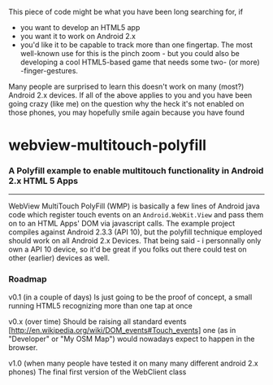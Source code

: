 
This piece of code might be what you have been long searching for, if
* you want to develop an HTML5 app
* you want it to work on Android 2.x
* you'd like it to be capable to track more than one fingertap. The most well-known use for this is the pinch zoom - but you could also be developing a cool HTML5-based game that needs some two- (or more) -finger-gestures.

Many people are surprised to learn this doesn't work on many (most?) Android 2.x devices. If all of the above applies to you and you have been going crazy (like me) on the question why the heck it's not enabled on those phones, you may hopefully smile again because you have found

# webview-multitouch-polyfill
### A Polyfill example to enable multitouch functionality in Android 2.x HTML 5 Apps
------------------------------------------------------------------------------------

WebView MultiTouch PolyFill (WMP) is basically a few lines of Android java code which register touch events on an `Android.WebKit.View` and pass them on to an HTML Apps' DOM via javascript calls. The example project compiles against Android 2.3.3 (API 10), but the polyfill technique employed should work on all Android 2.x Devices. That being said - i personnally only own a API 10 device, so it'd be great if you folks out there could test on other (earlier) devices as well.

### Roadmap

v0.1 (in a couple of days)
Is just going to be the proof of concept, a small running HTML5 recognizing more than one tap at once

v0.x (over time)
Should be raising all standard events [http://en.wikipedia.org/wiki/DOM_events#Touch_events] one (as in "Developer" or "My OSM Map") would nowadays expect to happen in the browser.

v1.0 (when many people have tested it on many many different android 2.x phones)
The final first version of the WebClient class